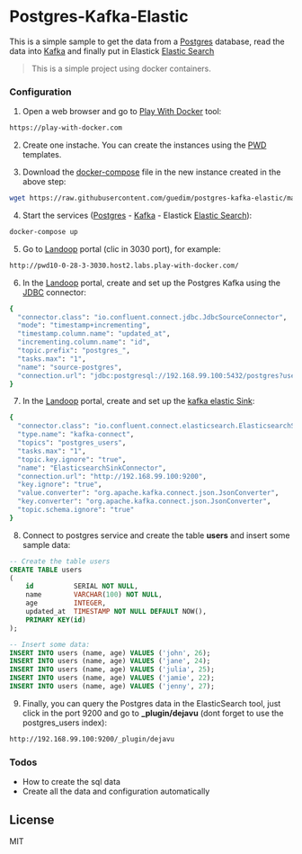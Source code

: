 # Postgres-Kafka-Elastic

This is a simple sample to get the data from a [Postgres](https://www.postgresql.org/) database,  read the data into [Kafka](https://kafka.apache.org/) and finally put in Elastick [Elastic Search](https://www.elastic.co/)

> This is a simple project using docker containers.

### Configuration

1) Open a web browser and go to [Play With Docker](play-with-docker.com) tool:
```sh
https://play-with-docker.com
```
2) Create one instache.  You can create the instances using the [PWD](play-with-docker.com) templates.

3) Download the [docker-compose](https://docs.docker.com/compose/) file in the new instance created in the above step:
```sh
wget https://raw.githubusercontent.com/guedim/postgres-kafka-elastic/master/docker-compose.yml
```

4) Start the services ([Postgres](https://www.postgresql.org/) - [Kafka](https://kafka.apache.org/) - Elastick [Elastic Search](https://www.elastic.co/)):
```sh
docker-compose up
```
5) Go to [Landoop](http://www.landoop.com/) portal (clic in 3030 port), for example:

```sh
http://pwd10-0-28-3-3030.host2.labs.play-with-docker.com/
```
6) In the [Landoop](http://www.landoop.com/) portal, create and set up the Postgres Kafka  using the [JDBC](http://docs.confluent.io/current/connect/connect-jdbc/docs/index.html) connector:
```sh
{
  "connector.class": "io.confluent.connect.jdbc.JdbcSourceConnector",
  "mode": "timestamp+incrementing",
  "timestamp.column.name": "updated_at",
  "incrementing.column.name": "id",
  "topic.prefix": "postgres_",
  "tasks.max": "1",
  "name": "source-postgres",
  "connection.url": "jdbc:postgresql://192.168.99.100:5432/postgres?user=postgres&password=postgres"
}
```
7) In the [Landoop](http://www.landoop.com/) portal, create and set up the [kafka elastic Sink](http://docs.confluent.io/current/connect/connect-elasticsearch/docs/elasticsearch_connector.html):
```sh
{
  "connector.class": "io.confluent.connect.elasticsearch.ElasticsearchSinkConnector",
  "type.name": "kafka-connect",
  "topics": "postgres_users",
  "tasks.max": "1",
  "topic.key.ignore": "true",
  "name": "ElasticsearchSinkConnector",
  "connection.url": "http://192.168.99.100:9200",
  "key.ignore": "true",
  "value.converter": "org.apache.kafka.connect.json.JsonConverter",
  "key.converter": "org.apache.kafka.connect.json.JsonConverter",
  "topic.schema.ignore": "true"
}
```
8) Connect to postgres service and create the table **users** and insert some sample data:
```sql
-- Create the table users
CREATE TABLE users
(
    id          SERIAL NOT NULL,
    name        VARCHAR(100) NOT NULL,
    age         INTEGER,
    updated_at  TIMESTAMP NOT NULL DEFAULT NOW(),
    PRIMARY KEY(id)
);

-- Insert some data:
INSERT INTO users (name, age) VALUES ('john', 26);
INSERT INTO users (name, age) VALUES ('jane', 24);
INSERT INTO users (name, age) VALUES ('julia', 25);
INSERT INTO users (name, age) VALUES ('jamie', 22);
INSERT INTO users (name, age) VALUES ('jenny', 27);
```

9) Finally, you can query the Postgres data in the ElasticSearch tool, just click in the port 9200 and go to **_plugin/dejavu** (dont forget to use the postgres_users index):
```sh
http://192.168.99.100:9200/_plugin/dejavu
```

### Todos

 - How to create the sql data
 - Create all the data and configuration automatically

License
----

MIT
